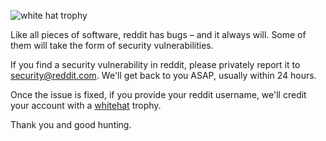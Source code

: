 ![white hat trophy](https://b.thumbs.redditmedia.com/n0_7BYpCg_RYB1j7.png)

Like all pieces of software, reddit has bugs &ndash; and it always will. Some
of them will take the form of security vulnerabilities.

If you find a security vulnerability in reddit, please privately report it to
[security@reddit.com](mailto:security@reddit.com). We'll get back to you ASAP,
usually within 24 hours.

Once the issue is fixed, if you provide your reddit username, we'll credit your
account with a [whitehat](https://www.reddit.com/wiki/whitehat) trophy.

Thank you and good hunting.
